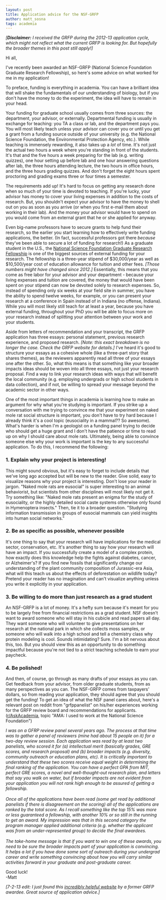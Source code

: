 ```yaml
---
layout: post
title: Application advice for the NSF-GRFP
author: matt_sosna
tags: academia
---
```

_[**Disclaimer:** I received the GRFP during the 2012-13 application cycle, which might not reflect what the current GRFP is looking for. But hopefully the broader themes in this post still apply!]_

Hi all,

I've recently been awarded an NSF-GRFP (National Science Foundation Graduate Research Fellowship), so here's some advice on what worked for me in my application!

To preface, funding is everything in academia. You can have a brilliant idea that will shake the fundamentals of our understanding of biology, but if you don't have the money to do the experiment, the idea will have to remain in your head.

Your funding for graduate school usually comes from three sources: the department, your advisor, or externally. Departmental funding is usually in exchange for teaching: you TA a class or lab, and the department pays you. You will most likely teach unless your advisor can cover you or until you get a grant from a funding source outside of your university (e.g. the National Science Foundation, the Environmental Protection Agency, etc.). While teaching is immensely rewarding, it also takes up a *lot* of time. It's not just the actual two hours a week where you're standing in front of the students. It's that and the five hours a week preparing for the lab (e.g. writing quizzes), one hour setting up before lab and one hour answering questions after lab, the three hours attending lecture, the two hours in office hours, and the three hours grading quizzes. And don't forget the eight hours spent proctoring and grading exams three or four times a semester.

The requirements add up! It's hard to focus on getting any research done when so much of your time is devoted to teaching. If you're lucky, your advisor has money to cover your living expenses in addition to the costs of research. But, you shouldn't expect your advisor to have the money to shell out on you as soon as you arrive (or when you first e-mail them about working in their lab). And the money your advisor would have to spend on you would come from an external grant that he or she applied for anyway.

Even big-name professors have to secure grants to help fund their research, so the earlier you start learning how to effectively write funding applications, the better. (In fact, successful professors got there *because* they've been able to secure a lot of funding for research!) As a graduate student in the U.S., the [National Science Foundation Graduate Research Fellowship](http://www.nsfgrfp.org/) is one of the biggest sources of external funding for your research. The fellowship is a three-year stipend of $30,000/year as well as $10,500/year cost of education allowance for tuition and other fees. *[Those numbers might have changed since 2012.]* Essentially, this means that you come as free labor for your advisor and your department - because your living expenses and tuition are covered, the money that would have been spent on your stipend can now be devoted solely to research expenses. So, instead of spending only six weeks at your field site in summer, you have the ability to spend twelve weeks, for example, or you can present your research at a conference in Spain instead of in Indiana (no offense, Indiana). While you will most likely still teach for at least a year, because you have external funding, throughout your PhD you will be able to focus more on your research instead of splitting your attention between your work and your students.

Aside from letters of recommendation and your transcript, the GRFP application has three essays: personal statement, previous research experience, and proposed research. *[Note: this exact breakdown is no longer the case. Check the GRFP website for details.]* I've heard it's good to structure your essays as a cohesive whole (like a three-part story that shares themes), as the reviewers apparently read all three of your essays one after the other. So, what this means is that something like your broader impacts ideas should be woven into all three essays, not just your research proposal. Find a way to link your research ideas with ways that will benefit the local community (e.g. employing undergrads or high school students in data collection), and if not, be willing to spread your message beyond the academic sector in other ways.

One of the most important things in academia is learning how to make an argument for why what you're studying is important. If you strike up a conversation with me trying to convince me that your experiment on naked mole rat social structure is important, you don't have to try hard because I already think it's a cool topic (eusociality in a mammal?? So awesome). What's harder is when I'm a geologist on a funding panel trying to decide who should get a huge grant and I don't have the patience or time to read up on why I should care about mole rats. Ultimately, being able to convince someone else why your work is important is the key to any successful application. To do this, I recommend the following:

### 1. Explain why your project is interesting!
This might sound obvious, but it's easy to forget to include details that we've long ago accepted but will be new to the reader. Give solid, easy to visualize reasons why your project is interesting. Don't lose your reader in jargon. "Naked mole rats are eusocial" is super interesting to an animal behaviorist, but scientists from other disciplines will most likely not get it. Try something like: "Naked mole rats present an enigma for the study of eusociality, or the highly detailed social caste systems otherwise only found in Hymenoptera insects." Then, tie it to a broader question. "Studying information transmission in groups of eusocial mammals can yield insights into human social networks."

### 2. Be as specific as possible, whenever possible
It's one thing to say that your research will have implications for the medical sector, conservation, etc. It's another thing to say how your research will have an impact. If you successfully create a model of a complex protein, how exactly does this knowledge help the fights against diabetes, cancer, or Alzheimer's? If you find new fossils that significantly change our understanding of the plant community composition of Jurassic-era Asia, what will this teach us about the effects of deforestation on wildlife today? Pretend your reader has no imagination and can't visualize anything unless you write it explicitly in your application.

### 3. Be willing to do more than just research as a grad student
An NSF-GRFP is a lot of money. It's a hefty sum because it's meant for you to be largely free from financial restrictions as a grad student. NSF doesn't want to award someone who will stay in his cubicle and read papers all day. They want someone who will volunteer to give presentations on her research at the national park in which she collects moss samples, or someone who will walk into a high school and tell a chemistry class why protein modeling is cool. Sounds intimidating? Sure. I'm a bit nervous about this, too. But you should view this as an opportunity to do something impactful because you're not tied to a strict teaching schedule to earn your paycheck.

### 4. Be polished!
And then, of course, go through as many drafts of your essays as you can. Get feedback from your advisor, from older graduate students, from as many perspectives as you can. The NSF-GRFP comes from taxpayers' dollars, so from reading your application, they should agree that you should get the funding! To get an idea of what the NSF panel cares about, here's a relevant post on reddit from "grfppanelist" on his/her experiences working for the GRFP review board and recommendations for applicants. ([r/AskAcademia](http://www.reddit.com/r/AskAcademia/), topic "AMA: I used to work at the National Science Foundation")

*I was on a GFRP review panel several years ago. The process at that time was to gather a panel of reviewers (mine had about 15 people on it) for a two-day review session. Each application was read by at least two panelists, who scored it for (a) intellectual merit (basically grades, GRE scores, and research proposal) and (b) broader impacts (e.g. diversity, community outreach or education plans, etc). It is critically important to understand that these two scores receive equal weight in determining the final ranking of the application. You can have a perfect GPA from MIT, perfect GRE scores, a novel and well-thought-out research plan, and letters that say you walk on water, but if broader impacts are not evident from your application you will not rank high enough to be assured of getting a fellowship.<br><br>
Once all of the applications have been read (some get read by additional panelists if there is disagreement on the scoring) all of the applications are ranked by the total score. As I recall something like the top 15% was more or less guaranteed a fellowship, with another 10% or so still in the running to get an award. My impression was that in this second category the program manager applied additional criteria (e.g. whether the applicant was from an under-represented group) to decide the final awardees.<br><br>
The take-home message is that if you want to win one of these awards, you need to be sure the broader impacts part of your application is convincing. It helps a lot if you have done some sort of outreach during your undergrad career and write something convincing about how you will carry similar activities forward in your graduate and post-graduate career.*

Good luck! <br>
-Matt

*[7-2-13 edit: I just found this [incredibly helpful website](http://www.alexhunterlang.com/nsf-fellowship) by a former GRFP awardee. Great source of application advice.]*
